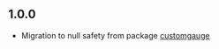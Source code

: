 ## 1.0.0

* Migration to null safety from package [customgauge](https://pub.dev/packages/customgauge) 
